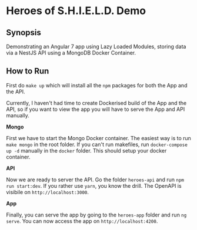 # Heroes of S.H.I.E.L.D. Demo

## Synopsis
Demonstrating an Angular 7 app using Lazy Loaded Modules, storing data via a NestJS API using a MongoDB Docker Container.



## How to Run

First do `make up` which will install all the `npm` packages for both the App and the API.

Currently, I haven't had time to create Dockerised build of the App and the API, so if you want to view the app you will have to serve the App and API manually.

**Mongo**

First we have to start the Mongo Docker container. The easiest way is to run `make mongo` in the root folder. If you can't run makefiles, run `docker-compose up -d` manually in the `docker` folder. This should setup your docker container.

**API**

Now we are ready to server the API. Go the folder `heroes-api` and run `npm run start:dev`. If you rather use `yarn`, you know the drill. The OpenAPI is visibile on `http://localhost:3000`.

**App**

Finally, you can serve the app by going to the `heroes-app` folder and run `ng serve`. You can now access the app on `http://localhost:4200`.

